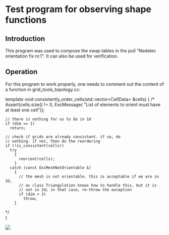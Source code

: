<h1>Test program for observing shape functions</h1>

<h2> Introduction </h2>

This program was used to compose the swap tables in the pull "Nedelec orientation
fix nr.1". It can also be used for verification. 

<h2> Operation </h2>

For this program to work properly, one needs to comment out the content of a 
function in grid_tools_topology.cc:

  template <int dim>
  void
  consistently_order_cells(std::vector<CellData<dim>> &cells)
  {
/*
    Assert(cells.size() != 0,
           ExcMessage(
             "List of elements to orient must have at least one cell"));

    // there is nothing for us to do in 1d
    if (dim == 1)
      return;

    // check if grids are already consistent. if so, do
    // nothing. if not, then do the reordering
    if (!is_consistent(cells))
      try
        {
          reorient(cells);
        }
      catch (const ExcMeshNotOrientable &)
        {
          // the mesh is not orientable. this is acceptable if we are in 3d,
          // as class Triangulation knows how to handle this, but it is
          // not in 2d; in that case, re-throw the exception
          if (dim < 3)
            throw;
        }
*/  
  }

![][fig-shape-finctions]

[fig-shape-finctions]: doc/shape-functions.png

